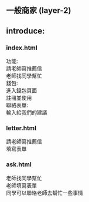 ## 一般商家 (layer-2)

## introduce:

### index.html 
功能:
<br>請老師寫推薦信
<br>老師找同學幫忙
<br>錢包:
<br>進入錢包頁面
<br>註冊並使用
<br>聯絡表單:
<br>輸入給我們的建議

### letter.html
請老師寫推薦信
<br>填寫表單

### ask.html
老師找同學幫忙
<br>老師填寫表單
<br>同學可以聯絡老師去幫忙一些事情


